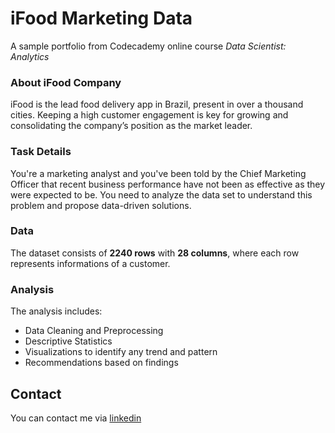 # **iFood Marketing Data**
A sample portfolio from Codecademy online course *Data Scientist: Analytics*

### **About iFood Company**
iFood is the lead food delivery app in Brazil, present in over a thousand cities. Keeping a high customer engagement is key for growing and consolidating the company’s position as the market leader.

### **Task Details**
You're a marketing analyst and you've been told by the Chief Marketing Officer that recent business performance have not been as effective as they were expected to be. You need to analyze the data set to understand this problem and propose data-driven solutions.

### **Data**
The dataset consists of **2240 rows** with **28 columns**, where each row represents informations of a customer.

### **Analysis**
The analysis includes:
- Data Cleaning and Preprocessing
- Descriptive Statistics
- Visualizations to identify any trend and pattern
- Recommendations based on findings

## **Contact**
You can contact me via [linkedin](https://www.linkedin.com/in/chrisleond11/)
